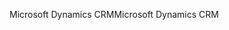 <span data-ttu-id="8a498-101">Microsoft Dynamics CRM</span><span class="sxs-lookup"><span data-stu-id="8a498-101">Microsoft Dynamics CRM</span></span>